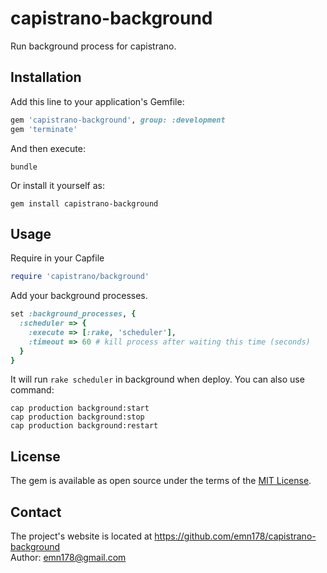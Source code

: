 # capistrano-background

Run background process for capistrano.

## Installation

Add this line to your application's Gemfile:

```ruby
gem 'capistrano-background', group: :development
gem 'terminate'
```

And then execute:

    bundle

Or install it yourself as:

    gem install capistrano-background

## Usage
Require in your Capfile
```Ruby
require 'capistrano/background'
```
Add your background processes.
```Ruby
set :background_processes, {
  :scheduler => {
    :execute => [:rake, 'scheduler'],
    :timeout => 60 # kill process after waiting this time (seconds)
  }
}
```
It will run `rake scheduler` in background when deploy. You can also use command:

    cap production background:start
    cap production background:stop
    cap production background:restart

## License

The gem is available as open source under the terms of the [MIT License](http://opensource.org/licenses/MIT).

## Contact
The project's website is located at https://github.com/emn178/capistrano-background  
Author: emn178@gmail.com
